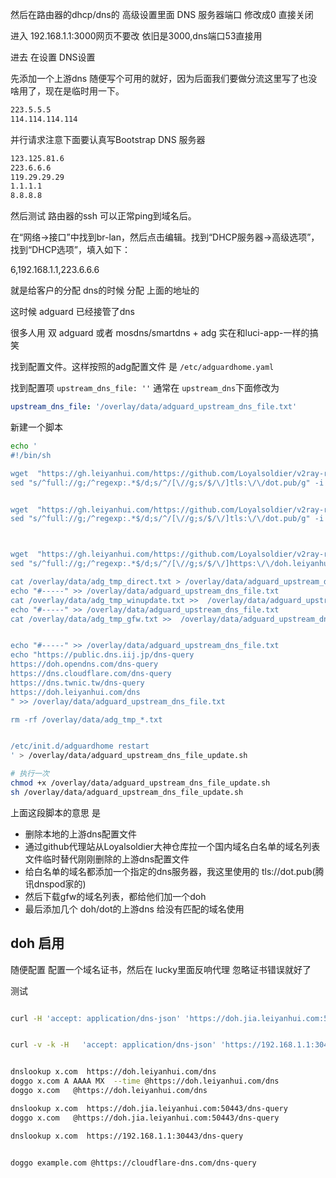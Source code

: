 然后在路由器的dhcp/dns的 高级设置里面 DNS 服务器端口 修改成0 直接关闭

进入 192.168.1.1:3000网页不要改 依旧是3000,dns端口53直接用

进去 在设置 DNS设置

先添加一个上游dns 随便写个可用的就好，因为后面我们要做分流这里写了也没啥用了，现在是临时用一下。

```sh
223.5.5.5
114.114.114.114
```

并行请求注意下面要认真写Bootstrap DNS 服务器

```sh
123.125.81.6
223.6.6.6
119.29.29.29
1.1.1.1
8.8.8.8
```

然后测试 路由器的ssh 可以正常ping到域名后。

在“网络->接口”中找到br-lan，然后点击编辑。找到“DHCP服务器->高级选项”，找到“DHCP选项”，填入如下：

6,192.168.1.1,223.6.6.6

就是给客户的分配 dns的时候 分配 上面的地址的

这时候 adguard 已经接管了dns

很多人用 双 adguard 或者 mosdns/smartdns + adg 实在和luci-app-一样的搞笑

找到配置文件。这样按照的adg配置文件 是 `/etc/adguardhome.yaml`

找到配置项 `upstream_dns_file: ''` 通常在 `upstream_dns`下面修改为

```yaml
upstream_dns_file: '/overlay/data/adguard_upstream_dns_file.txt'
```

新建一个脚本

```sh
echo '
#!/bin/sh

wget  "https://gh.leiyanhui.com/https://github.com/Loyalsoldier/v2ray-rules-dat/raw/refs/heads/release/direct-list.txt" -O /overlay/data/adg_tmp_direct.txt
sed "s/^full://g;/^regexp:.*$/d;s/^/[\//g;s/$/\/]tls:\/\/dot.pub/g" -i /overlay/data/adg_tmp_direct.txt


wget  "https://gh.leiyanhui.com/https://github.com/Loyalsoldier/v2ray-rules-dat/raw/refs/heads/release/win-update.txt"  -O /overlay/data/adg_tmp_winupdate.txt
sed "s/^full://g;/^regexp:.*$/d;s/^/[\//g;s/$/\/]tls:\/\/dot.pub/g" -i /overlay/data/adg_tmp_winupdate.txt



wget  "https://gh.leiyanhui.com/https://github.com/Loyalsoldier/v2ray-rules-dat/raw/refs/heads/release/gfw.txt"  -O /overlay/data/adg_tmp_gfw.txt
sed "s/^full://g;/^regexp:.*$/d;s/^/[\//g;s/$/\/]https:\/\/doh.leiyanhui.com\/dns/g" -i /overlay/data/adg_tmp_gfw.txt

cat /overlay/data/adg_tmp_direct.txt > /overlay/data/adguard_upstream_dns_file.txt
echo "#-----" >> /overlay/data/adguard_upstream_dns_file.txt
cat /overlay/data/adg_tmp_winupdate.txt >>  /overlay/data/adguard_upstream_dns_file.txt
echo "#-----" >> /overlay/data/adguard_upstream_dns_file.txt
cat /overlay/data/adg_tmp_gfw.txt >>  /overlay/data/adguard_upstream_dns_file.txt


echo "#-----" >> /overlay/data/adguard_upstream_dns_file.txt
echo "https://public.dns.iij.jp/dns-query
https://doh.opendns.com/dns-query
https://dns.cloudflare.com/dns-query
https://dns.twnic.tw/dns-query
https://doh.leiyanhui.com/dns
" >> /overlay/data/adguard_upstream_dns_file.txt

rm -rf /overlay/data/adg_tmp_*.txt


/etc/init.d/adguardhome restart
' > /overlay/data/adguard_upstream_dns_file_update.sh

# 执行一次
chmod +x /overlay/data/adguard_upstream_dns_file_update.sh
sh /overlay/data/adguard_upstream_dns_file_update.sh
```

上面这段脚本的意思 是

- 删除本地的上游dns配置文件
- 通过github代理站从Loyalsoldier大神仓库拉一个国内域名白名单的域名列表文件临时替代刚刚删除的上游dns配置文件
- 给白名单的域名都添加一个指定的dns服务器，我这里使用的 tls://dot.pub(腾讯dnspod家的)
- 然后下载gfw的域名列表，都给他们加一个doh
- 最后添加几个 doh/dot的上游dns 给没有匹配的域名使用

## doh 启用

随便配置 配置一个域名证书，然后在 lucky里面反响代理 忽略证书错误就好了

测试

```sh

curl -H 'accept: application/dns-json' 'https://doh.jia.leiyanhui.com:50443/dns-query?name=google.com&type=A'


curl -v -k -H   'accept: application/dns-json' 'https://192.168.1.1:30443/dns-query?name=google.com&type=A'


dnslookup x.com  https://doh.leiyanhui.com/dns
doggo x.com A AAAA MX  --time @https://doh.leiyanhui.com/dns
doggo x.com   @https://doh.leiyanhui.com/dns

dnslookup x.com  https://doh.jia.leiyanhui.com:50443/dns-query
doggo x.com   @https://doh.jia.leiyanhui.com:50443/dns-query

dnslookup x.com  https://192.168.1.1:30443/dns-query


doggo example.com @https://cloudflare-dns.com/dns-query

```
